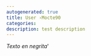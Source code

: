 ```yaml
---
autogenerated: true
title: User ›Mocte90
categories: 
description: test description
---
```


*Texto en negrita*'
